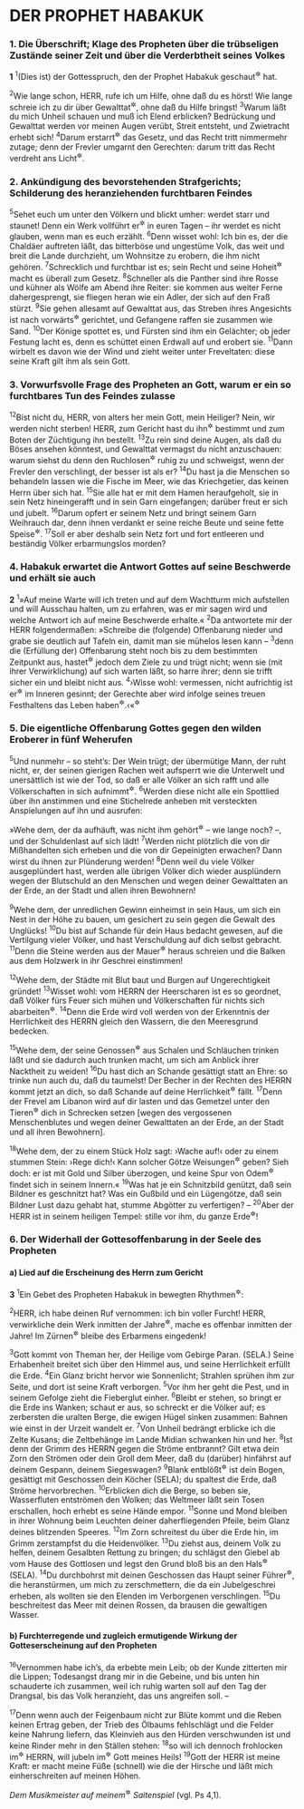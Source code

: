 # DER PROPHET HABAKUK

### 1. Die Überschrift; Klage des Propheten über die trübseligen Zustände seiner Zeit und über die Verderbtheit seines Volkes

__1__
<sup>1</sup>(Dies ist) der Gottesspruch, den der Prophet Habakuk geschaut<sup title="= durch ein Gesicht empfangen">&#x2732;</sup> hat.

<sup>2</sup>Wie lange schon, HERR, rufe ich um Hilfe, ohne daß du es hörst! Wie lange schreie ich zu dir über Gewalttat<sup title="oder: Bedrückung">&#x2732;</sup>, ohne daß du Hilfe bringst!
<sup>3</sup>Warum läßt du mich Unheil schauen und muß ich Elend erblicken? Bedrückung und Gewalttat werden vor meinen Augen verübt, Streit entsteht, und Zwietracht erhebt sich!
<sup>4</sup>Darum erstarrt<sup title="= erlahmt">&#x2732;</sup> das Gesetz, und das Recht tritt nimmermehr zutage; denn der Frevler umgarnt den Gerechten: darum tritt das Recht verdreht ans Licht<sup title="oder: wird gebeugt">&#x2732;</sup>.

### 2. Ankündigung des bevorstehenden Strafgerichts; Schilderung des heranziehenden furchtbaren Feindes

<sup>5</sup>Sehet euch um unter den Völkern und blickt umher: werdet starr und staunet! Denn ein Werk vollführt er<sup title="d.h. Gott">&#x2732;</sup> in euren Tagen – ihr werdet es nicht glauben, wenn man es euch erzählt.
<sup>6</sup>Denn wisset wohl: Ich bin es, der die Chaldäer auftreten läßt, das bitterböse und ungestüme Volk, das weit und breit die Lande durchzieht, um Wohnsitze zu erobern, die ihm nicht gehören.
<sup>7</sup>Schrecklich und furchtbar ist es; sein Recht und seine Hoheit<sup title="oder: seinen Übermut">&#x2732;</sup> macht es überall zum Gesetz.
<sup>8</sup>Schneller als die Panther sind ihre Rosse und kühner als Wölfe am Abend ihre Reiter: sie kommen aus weiter Ferne dahergesprengt, sie fliegen heran wie ein Adler, der sich auf den Fraß stürzt.
<sup>9</sup>Sie gehen allesamt auf Gewalttat aus, das Streben ihres Angesichts ist nach vorwärts<sup title="oder: nach Osten">&#x2732;</sup> gerichtet, und Gefangene raffen sie zusammen wie Sand.
<sup>10</sup>Der Könige spottet es, und Fürsten sind ihm ein Gelächter; ob jeder Festung lacht es, denn es schüttet einen Erdwall auf und erobert sie.
<sup>11</sup>Dann wirbelt es davon wie der Wind und zieht weiter unter Freveltaten: diese seine Kraft gilt ihm als sein Gott.

### 3. Vorwurfsvolle Frage des Propheten an Gott, warum er ein so furchtbares Tun des Feindes zulasse

<sup>12</sup>Bist nicht du, HERR, von alters her mein Gott, mein Heiliger? Nein, wir werden nicht sterben! HERR, zum Gericht hast du ihn<sup title="d.h. den Feind">&#x2732;</sup> bestimmt und zum Boten der Züchtigung ihn bestellt.
<sup>13</sup>Zu rein sind deine Augen, als daß du Böses ansehen könntest, und Gewalttat vermagst du nicht anzuschauen: warum siehst du denn den Ruchlosen<sup title="= Räubern">&#x2732;</sup> ruhig zu und schweigst, wenn der Frevler den verschlingt, der besser ist als er?
<sup>14</sup>Du hast ja die Menschen so behandeln lassen wie die Fische im Meer, wie das Kriechgetier, das keinen Herrn über sich hat.
<sup>15</sup>Sie alle hat er mit dem Hamen heraufgeholt, sie in sein Netz hineingerafft und in sein Garn eingefangen; darüber freut er sich und jubelt.
<sup>16</sup>Darum opfert er seinem Netz und bringt seinem Garn Weihrauch dar, denn ihnen verdankt er seine reiche Beute und seine fette Speise<sup title="= reichbesetzte Tafel">&#x2732;</sup>.
<sup>17</sup>Soll er aber deshalb sein Netz fort und fort entleeren und beständig Völker erbarmungslos morden?

### 4. Habakuk erwartet die Antwort Gottes auf seine Beschwerde und erhält sie auch

__2__
<sup>1</sup>»Auf meine Warte will ich treten und auf dem Wachtturm mich aufstellen und will Ausschau halten, um zu erfahren, was er mir sagen wird und welche Antwort ich auf meine Beschwerde erhalte.«
<sup>2</sup>Da antwortete mir der HERR folgendermaßen: »Schreibe die (folgende) Offenbarung nieder und grabe sie deutlich auf Tafeln ein, damit man sie mühelos lesen kann –
<sup>3</sup>denn die (Erfüllung der) Offenbarung steht noch bis zu dem bestimmten Zeitpunkt aus, hastet<sup title="oder: strebt">&#x2732;</sup> jedoch dem Ziele zu und trügt nicht; wenn sie (mit ihrer Verwirklichung) auf sich warten läßt, so harre ihrer; denn sie trifft sicher ein und bleibt nicht aus.
<sup>4</sup>›Wisse wohl: vermessen, nicht aufrichtig ist er<sup title="d.h. der feindliche Eroberer">&#x2732;</sup> im Inneren gesinnt; der Gerechte aber wird infolge seines treuen Festhaltens das Leben haben<sup title="oder: durch seinen Glauben leben">&#x2732;</sup>.‹«<sup title="vgl. Röm 1,17; Gal 3,11; Hebr 10,38">&#x2732;</sup>

### 5. Die eigentliche Offenbarung Gottes gegen den wilden Eroberer in fünf Weherufen

<sup>5</sup>Und nunmehr – so steht’s: Der Wein trügt; der übermütige Mann, der ruht nicht, er, der seinen gierigen Rachen weit aufsperrt wie die Unterwelt und unersättlich ist wie der Tod, so daß er alle Völker an sich rafft und alle Völkerschaften in sich aufnimmt<sup title="oder: um sich sammelt">&#x2732;</sup>.
<sup>6</sup>Werden diese nicht alle ein Spottlied über ihn anstimmen und eine Stichelrede anheben mit versteckten Anspielungen auf ihn und ausrufen:

»Wehe dem, der da aufhäuft, was nicht ihm gehört<sup title="= fremdes Gut">&#x2732;</sup> – wie lange noch? –, und der Schuldenlast auf sich lädt!
<sup>7</sup>Werden nicht plötzlich die von dir Mißhandelten sich erheben und die von dir Gepeinigten erwachen? Dann wirst du ihnen zur Plünderung werden!
<sup>8</sup>Denn weil du viele Völker ausgeplündert hast, werden alle übrigen Völker dich wieder ausplündern wegen der Blutschuld an den Menschen und wegen deiner Gewalttaten an der Erde, an der Stadt und allen ihren Bewohnern!

<sup>9</sup>Wehe dem, der unredlichen Gewinn einheimst in sein Haus, um sich ein Nest in der Höhe zu bauen, um gesichert zu sein gegen die Gewalt des Unglücks!
<sup>10</sup>Du bist auf Schande für dein Haus bedacht gewesen, auf die Vertilgung vieler Völker, und hast Verschuldung auf dich selbst gebracht.
<sup>11</sup>Denn die Steine werden aus der Mauer<sup title="oder: Wand deines Hauses">&#x2732;</sup> heraus schreien und die Balken aus dem Holzwerk in ihr Geschrei einstimmen!

<sup>12</sup>Wehe dem, der Städte mit Blut baut und Burgen auf Ungerechtigkeit gründet!
<sup>13</sup>Wisset wohl: vom HERRN der Heerscharen ist es so geordnet, daß Völker fürs Feuer sich mühen und Völkerschaften für nichts sich abarbeiten<sup title="vgl. Jer 51,58">&#x2732;</sup>.
<sup>14</sup>Denn die Erde wird voll werden von der Erkenntnis der Herrlichkeit des HERRN gleich den Wassern, die den Meeresgrund bedecken.

<sup>15</sup>Wehe dem, der seine Genossen<sup title="oder: Freunde">&#x2732;</sup> aus Schalen und Schläuchen trinken läßt und sie dadurch auch trunken macht, um sich am Anblick ihrer Nacktheit zu weiden!
<sup>16</sup>Du hast dich an Schande gesättigt statt an Ehre: so trinke nun auch du, daß du taumelst! Der Becher in der Rechten des HERRN kommt jetzt an dich, so daß Schande auf deine Herrlichkeit<sup title="oder: Ehre">&#x2732;</sup> fällt.
<sup>17</sup>Denn der Frevel am Libanon wird auf dir lasten und das Gemetzel unter den Tieren<sup title="oder: die Tierausrottung">&#x2732;</sup> dich in Schrecken setzen [wegen des vergossenen Menschenblutes und wegen deiner Gewalttaten an der Erde, an der Stadt und all ihren Bewohnern].

<sup>18</sup>Wehe dem, der zu einem Stück Holz sagt: ›Wache auf!‹ oder zu einem stummen Stein: ›Rege dich!‹ Kann solcher Götze Weisungen<sup title="oder: Bescheid">&#x2732;</sup> geben? Sieh doch: er ist mit Gold und Silber überzogen, und keine Spur von Odem<sup title="oder: Geist">&#x2732;</sup> findet sich in seinem Innern.«
<sup>19</sup>Was hat je ein Schnitzbild genützt, daß sein Bildner es geschnitzt hat? Was ein Gußbild und ein Lügengötze, daß sein Bildner Lust dazu gehabt hat, stumme Abgötter zu verfertigen? –
<sup>20</sup>Aber der HERR ist in seinem heiligen Tempel: stille vor ihm, du ganze Erde<sup title="= alle Welt">&#x2732;</sup>!

### 6. Der Widerhall der Gottesoffenbarung in der Seele des Propheten

#### a) Lied auf die Erscheinung des Herrn zum Gericht

__3__
<sup>1</sup>Ein Gebet des Propheten Habakuk in bewegten Rhythmen<sup title="d.h. Takt- oder: Versmaßen">&#x2732;</sup>:

<sup>2</sup>HERR, ich habe deinen Ruf vernommen: ich bin voller Furcht! HERR, verwirkliche dein Werk inmitten der Jahre<sup title="d.h. erst nach längeren Jahren">&#x2732;</sup>, mache es offenbar inmitten der Jahre! Im Zürnen<sup title="oder: trotz deines Zorns">&#x2732;</sup> bleibe des Erbarmens eingedenk!

<sup>3</sup>Gott kommt von Theman her, der Heilige vom Gebirge Paran. (SELA.) Seine Erhabenheit breitet sich über den Himmel aus, und seine Herrlichkeit erfüllt die Erde.
<sup>4</sup>Ein Glanz bricht hervor wie Sonnenlicht; Strahlen sprühen ihm zur Seite, und dort ist seine Kraft verborgen.
<sup>5</sup>Vor ihm her geht die Pest, und in seinem Gefolge zieht die Fieberglut einher.
<sup>6</sup>Bleibt er stehen, so bringt er die Erde ins Wanken; schaut er aus, so schreckt er die Völker auf; es zerbersten die uralten Berge, die ewigen Hügel sinken zusammen: Bahnen wie einst in der Urzeit wandelt er.
<sup>7</sup>Von Unheil bedrängt erblicke ich die Zelte Kusans; die Zeltbehänge im Lande Midian schwanken hin und her.
<sup>8</sup>Ist denn der Grimm des HERRN gegen die Ströme entbrannt? Gilt etwa dein Zorn den Strömen oder dein Groll dem Meer, daß du (darüber) hinfährst auf deinem Gespann, deinem Siegeswagen?
<sup>9</sup>Blank entblößt<sup title="oder: gänzlich enthüllt">&#x2732;</sup> ist dein Bogen, gesättigt mit Geschossen dein Köcher (SELA); du spaltest die Erde, daß Ströme hervorbrechen.
<sup>10</sup>Erblicken dich die Berge, so beben sie, Wasserfluten entströmen den Wolken; das Weltmeer läßt sein Tosen erschallen, hoch erhebt es seine Hände empor.
<sup>11</sup>Sonne und Mond bleiben in ihrer Wohnung beim Leuchten deiner daherfliegenden Pfeile, beim Glanz deines blitzenden Speeres.
<sup>12</sup>Im Zorn schreitest du über die Erde hin, im Grimm zerstampfst du die Heidenvölker.
<sup>13</sup>Du ziehst aus, deinem Volk zu helfen, deinem Gesalbten Rettung zu bringen; du schlägst den Giebel ab vom Hause des Gottlosen und legst den Grund bloß bis an den Hals<sup title="oder: bis auf den Fels">&#x2732;</sup> (SELA).
<sup>14</sup>Du durchbohrst mit deinen Geschossen das Haupt seiner Führer<sup title="oder: Fürsten">&#x2732;</sup>, die heranstürmen, um mich zu zerschmettern, die da ein Jubelgeschrei erheben, als wollten sie den Elenden im Verborgenen verschlingen.
<sup>15</sup>Du beschreitest das Meer mit deinen Rossen, da brausen die gewaltigen Wasser.

#### b) Furchterregende und zugleich ermutigende Wirkung der Gotteserscheinung auf den Propheten

<sup>16</sup>Vernommen habe ich’s, da erbebte mein Leib; ob der Kunde zitterten mir die Lippen; Todesangst drang mir in die Gebeine, und bis unten hin schauderte ich zusammen, weil ich ruhig warten soll auf den Tag der Drangsal, bis das Volk heranzieht, das uns angreifen soll. –

<sup>17</sup>Denn wenn auch der Feigenbaum nicht zur Blüte kommt und die Reben keinen Ertrag geben, der Trieb des Ölbaums fehlschlägt und die Felder keine Nahrung liefern, das Kleinvieh aus den Hürden verschwunden ist und keine Rinder mehr in den Ställen stehen:
<sup>18</sup>so will ich dennoch frohlocken im<sup title="oder: über den">&#x2732;</sup> HERRN, will jubeln im<sup title="oder: über den">&#x2732;</sup> Gott meines Heils!
<sup>19</sup>Gott der HERR ist meine Kraft: er macht meine Füße (schnell) wie die der Hirsche und läßt mich einherschreiten auf meinen Höhen.

<em>Dem Musikmeister auf meinem</em><sup title="oder: mit">&#x2732;</sup> <em>Saitenspiel</em> (vgl. Ps 4,1).